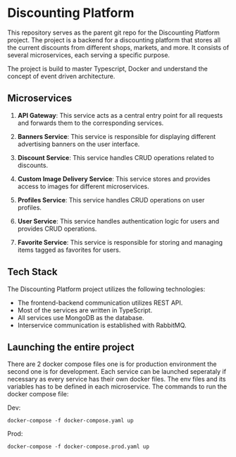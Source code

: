 # Discounting Platform

This repository serves as the parent git repo for the Discounting Platform project. The project is a backend for a discounting platform that stores all the current discounts from different shops, markets, and more. It consists of several microservices, each serving a specific purpose.

The project is build to master Typescript, Docker and understand the concept of event driven architecture.

## Microservices

1. **API Gateway**: This service acts as a central entry point for all requests and forwards them to the corresponding services.

2. **Banners Service**: This service is responsible for displaying different advertising banners on the user interface.

3. **Discount Service**: This service handles CRUD operations related to discounts.

4. **Custom Image Delivery Service**: This service stores and provides access to images for different microservices.

5. **Profiles Service**: This service handles CRUD operations on user profiles.

6. **User Service**: This service handles authentication logic for users and provides CRUD operations.

7. **Favorite Service**: This service is responsible for storing and managing items tagged as favorites for users.

## Tech Stack

The Discounting Platform project utilizes the following technologies:

- The frontend-backend communication utilizes REST API.
- Most of the services are written in TypeScript.
- All services use MongoDB as the database.
- Interservice communication is established with RabbitMQ.

## Launching the entire project

There are 2 docker compose files one is for production environment the second one is for development. Each service can be launched seperataly if necessary as every service has their own docker files. The env files and its variables has to be defined in each microservice. The commands to run the docker compose file:

Dev:

`docker-compose -f docker-compose.yaml up`

Prod:

`docker-compose -f docker-compose.prod.yaml up`
